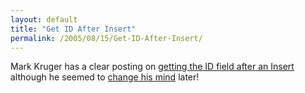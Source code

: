 ```yaml
---
layout: default
title: "Get ID After Insert"
permalink: /2005/08/15/Get-ID-After-Insert/
---
```


Mark Kruger has a clear posting on <a target="_blank" href="http://mkruger.cfwebtools.com/index.cfm?mode=alias&amp;alias=identity%20after%20insert">getting the ID field after an Insert</a> although he seemed to <a href="http://mkruger.cfwebtools.com/index.cfm?mode=alias&amp;alias=identity%203" target="_blank">change his mind</a> later!<br/>